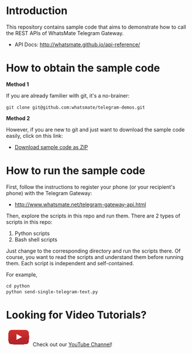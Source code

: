 # Introduction

This repository contains sample code that aims to demonstrate how to call the REST APIs of WhatsMate Telegram Gateway.

* API Docs: http://whatsmate.github.io/api-reference/


# How to obtain the sample code

**Method 1**

If you are already familier with git, it's a no-brainer:

`git clone git@github.com:whatsmate/telegram-demos.git`

**Method 2**

However, if you are new to git and just want to download the sample code easily, click on this link:

 * [Download sample code as ZIP](https://github.com/whatsmate/telegram-demos/archive/master.zip)


# How to run the sample code

First, follow the instructions to register your phone (or your recipient's phone) with the Telegram Gateway:

* http://www.whatsmate.net/telegram-gateway-api.html

Then, explore the scripts in this repo and run them. There are 2 types of scripts in this repo:

1. Python scripts
2. Bash shell scripts

Just change to the corresponding directory and run the scripts there. Of course, you want to read the scripts and understand them before running them. Each script is independent and self-contained.

For example,

```
cd python
python send-single-telegram-text.py
```

# Looking for Video Tutorials?

![YouTube](./assets/youtube-logo.gif)
Check out our [YouTube Channel](https://www.youtube.com/channel/UC5oqUvFNnN_hlDo0L2wkcBw/videos?sort=dd&view=0&shelf_id=0)!
